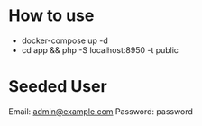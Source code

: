 # How to use

- docker-compose up -d
- cd app && php -S localhost:8950 -t public

# Seeded User

Email: admin@example.com
Password: password